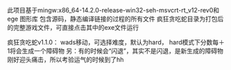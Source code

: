 此项目基于mingw:x86_64-14.2.0-release-win32-seh-msvcrt-rt_v12-rev0和 ege 图形库
包含源码，静态编译链接的过程的所有文件
疯狂贪吃蛇目录为打包后的完整游戏文件，可直接点击其中的exe文件运行


疯狂贪吃蛇v1.1.0：
wads移动，可选择难度，默认为hard， hard模式下分数每＋1将会生成一个障碍物
另：有的时候会“闪退”，其实不是闪退，是新生成的障碍物刚好迎头痛击，所以考验运气的时候到了hh
